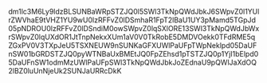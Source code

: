 dm1lc3M6Ly9ldzBLSUNBaWRpSTZJQ0l5SWl3TkNpQWdJbkJ6SWpvZ0l1YUlrZWVhaE9tVHZ1YU9wU0lzRFFvZ0lDSmhaR1FpT2lBaU1UY3pMamd5TGpJd05pNDROU0lzRFFvZ0lDSndiM0owSWpvZ0lqSXlORE13SWl3TkNpQWdJbWxrSWpvZ0lqUXdOR1JtTnpNekxXUm1aV0V0TkRobE5DMDVOekk0TFdRME5qZGxPV0V3TXpJeU5TSXNEUW9nSUNKaGFXUWlPaUFpTWpNeklpd05DaUFnSW01bGRDSTZJQ0pyWTNBaUxBMEtJQ0FpZEhsd1pTSTZJQ0p1YjI1bElpd05DaUFnSW1odmMzUWlPaUFpSWl3TkNpQWdJbkJoZEdnaU9pQWlJaXdOQ2lBZ0luUnNjeUk2SUNJaURRcDkK

